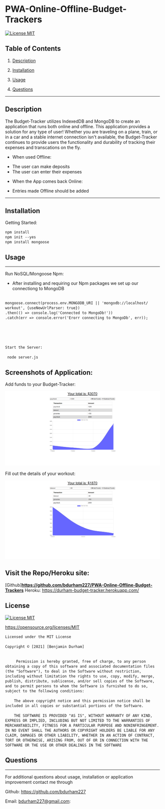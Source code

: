 # PWA-Online-Offline-Budget-Trackers


[![License MIT](https://img.shields.io/apm/l/pack)](https://spdx.org/licenses/MIT.html)
 ## Table of Contents
1. [Description](#description)

2. [Installation](#installation)

3. [Usage](#usage)

4. [Questions](#questions)

-----

## Description
The Budget-Tracker utilizes IndexedDB and MongoDB to create an application that runs both online and offline. This application provides a solution for any type of user! Whether you are traveling on a plane, train, or in a car and a stable internet connection isn't available, the Budget-Tracker continues to provide users the functionality and durability of tracking their expenses and transcations on the fly.
* When used Offline:
- The user can make deposits
- The user can enter their expenses
* When the App comes back Online:
- Entries made Offline should be added
 -----

 ## Installation
 

   Getting Started:
   
  
  

    npm install
    npm init --yes
    npm install mongoose
  



  



 ## Usage

 ---

 Run NoSQL/Mongoose Npm:
  * After installing and requiring our Npm packages we set up our connectiong to MongoDB
  ```

  mongoose.connect(process.env.MONGODB_URI || 'mongodb://localhost/   workout', {useNewUrlParser: true})
  .then(() => console.log('Connected to MongoDb!'))
  .catch(err => console.error('Erorr connecting to MongoDb', err));

 
    
   

 Start the Server:  
 
   node server.js 
```






Screenshots of Application:
--
Add funds to your Budget-Tracker: 

![Screenshot](images/budget-tracker1.png)

Fill out the details of your workout:

![Screenshot](images/budget-tracker2.png)




Visit the Repo/Heroku site: 
--
[Github]**<https://github.com/bdurham227/PWA-Online-Offline-Budget-Trackers>**
Heroku: https://durham-budget-tracker.herokuapp.com/

   







 ## License
 
[![License MIT](https://img.shields.io/apm/l/pack)](https://spdx.org/licenses/MIT.html)

   https://opensource.org/licenses/MIT

    Licensed under the MIT License

    Copyright © [2021] [Benjamin Durham]
    

         Permission is hereby granted, free of charge, to any person obtaining a copy of this software and associated documentation files (the "Software"), to deal in the Software without restriction, including without limitation the rights to use, copy, modify, merge, publish, distribute, sublicense, and/or sell copies of the Software, and to permit persons to whom the Software is furnished to do so, subject to the following conditions:
        
        The above copyright notice and this permission notice shall be included in all copies or substantial portions of the Software.
        
        THE SOFTWARE IS PROVIDED "AS IS", WITHOUT WARRANTY OF ANY KIND, EXPRESS OR IMPLIED, INCLUDING BUT NOT LIMITED TO THE WARRANTIES OF MERCHANTABILITY, FITNESS FOR A PARTICULAR PURPOSE AND NONINFRINGEMENT. IN NO EVENT SHALL THE AUTHORS OR COPYRIGHT HOLDERS BE LIABLE FOR ANY CLAIM, DAMAGES OR OTHER LIABILITY, WHETHER IN AN ACTION OF CONTRACT, TORT OR OTHERWISE, ARISING FROM, OUT OF OR IN CONNECTION WITH THE SOFTWARE OR THE USE OR OTHER DEALINGS IN THE SOFTWARE



 ## Questions
 ---
 For additional questions about usage, installation or application improvement contact me through

Github: https://github.com/bdurham227

Email: bdurham227@gmail.com:

